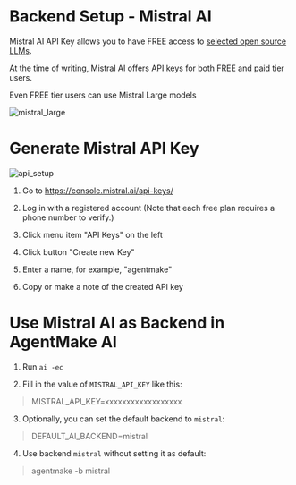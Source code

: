 # Backend Setup - Mistral AI

Mistral AI API Key allows you to have FREE access to [selected open source LLMs](https://docs.mistral.ai/getting-started/models/models_overview/).

At the time of writing, Mistral AI offers API keys for both FREE and paid tier users.

Even FREE tier users can use Mistral Large models

![mistral_large](https://github.com/user-attachments/assets/8f262ec0-511d-461f-a094-e634f3004fc1)

# Generate Mistral API Key

![api_setup](https://github.com/user-attachments/assets/a93d6875-dbe8-44d6-84d4-6f924e6d54aa)

1. Go to https://console.mistral.ai/api-keys/

2. Log in with a registered account (Note that each free plan requires a phone number to verify.)

3. Click menu item "API Keys" on the left

4. Click button "Create new Key"

5. Enter a name, for example, "agentmake"

6. Copy or make a note of the created API key

# Use Mistral AI as Backend in AgentMake AI

1. Run `ai -ec`

2. Fill in the value of `MISTRAL_API_KEY` like this:

> MISTRAL_API_KEY=xxxxxxxxxxxxxxxxxx

3. Optionally, you can set the default backend to `mistral`:

> DEFAULT_AI_BACKEND=mistral

4. Use backend `mistral` without setting it as default:

> agentmake -b mistral
